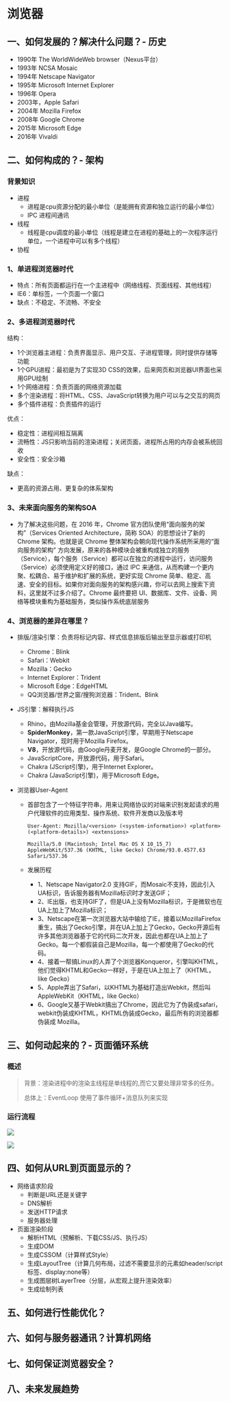 # 浏览器

## 一、如何发展的？解决什么问题？- 历史

- 1990年 The WorldWideWeb browser（Nexus平台）
- 1993年 NCSA Mosaic
- 1994年 Netscape Navigator
- 1995年 Microsoft Internet Explorer
- 1996年 Opera
- 2003年，Apple Safari
- 2004年 Mozilla Firefox
- 2008年 Google Chrome
- 2015年 Microsoft Edge
- 2016年 Vivaldi

## 二、如何构成的？- 架构

### 背景知识

- 进程
  - 进程是cpu资源分配的最小单位（是能拥有资源和独立运行的最小单位）
  - IPC 进程间通讯 
- 线程
  - 线程是cpu调度的最小单位（线程是建立在进程的基础上的一次程序运行单位，一个进程中可以有多个线程）
- 协程

### 1、单进程浏览器时代

- 特点：所有页面都运行在一个主进程中（网络线程、页面线程、其他线程）
- IE6：单标签，一个页面一个窗口
- 缺点：不稳定、不流畅、不安全

### 2、多进程浏览器时代

结构：

- 1个浏览器主进程：负责界面显示、用户交互、子进程管理，同时提供存储等功能
- 1个GPU进程：最初是为了实现3D CSS的效果，后来网页和浏览器UI界面也采用GPU绘制
- 1个网络进程：负责页面的网络资源加载
- 多个渲染进程：将HTML、CSS、JavaScript转换为用户可以与之交互的网页
- 多个插件进程：负责插件的运行

优点：

- 稳定性：进程间相互隔离
- 流畅性：JS只影响当前的渲染进程；关闭页面，进程所占用的内存会被系统回收
- 安全性：安全沙箱

缺点：

- 更高的资源占用、更复杂的体系架构

### 3、未来面向服务的架构SOA

- 为了解决这些问题，在 2016 年，Chrome 官方团队使用“面向服务的架构”（Services Oriented Architecture，简称 SOA）的思想设计了新的 Chrome 架构。也就是说 Chrome 整体架构会朝向现代操作系统所采用的“面向服务的架构” 方向发展，原来的各种模块会被重构成独立的服务（Service），每个服务（Service）都可以在独立的进程中运行，访问服务（Service）必须使用定义好的接口，通过 IPC 来通信，从而构建一个更内聚、松耦合、易于维护和扩展的系统，更好实现 Chrome 简单、稳定、高速、安全的目标。如果你对面向服务的架构感兴趣，你可以去网上搜索下资料，这里就不过多介绍了。Chrome 最终要把 UI、数据库、文件、设备、网络等模块重构为基础服务，类似操作系统底层服务

### 4、浏览器的差异在哪里？

- 排版/渲染引擎：负责将标记内容、样式信息排版后输出至显示器或打印机
  - Chrome：Blink
  - Safari：Webkit
  - Mozilla：Gecko
  - Internet Explorer：Trident
  - Microsoft Edge：EdgeHTML
  - QQ浏览器/世界之窗/搜狗浏览器：Trident、Blink

- JS引擎：解释执行JS

  - Rhino，由Mozilla基金会管理，开放源代码，完全以Java编写。
  - **SpiderMonkey**，第一款JavaScript引擎，早期用于Netscape Navigator，现时用于Mozilla Firefox。
  - **V8**，开放源代码，由Google丹麦开发，是Google Chrome的一部分。
  - JavaScriptCore，开放源代码，用于Safari。
  - Chakra (JScript引擎)，用于Internet Explorer。
  - Chakra (JavaScript引擎)，用于Microsoft Edge。

- 浏览器User-Agent

  - 首部包含了一个特征字符串，用来让网络协议的对端来识别发起请求的用户代理软件的应用类型、操作系统、软件开发商以及版本号

    `User-Agent: Mozilla/<version> (<system-information>) <platform> (<platform-details>) <extensions>`

    `Mozilla/5.0 (Macintosh; Intel Mac OS X 10_15_7) AppleWebKit/537.36 (KHTML, like Gecko) Chrome/93.0.4577.63 Safari/537.36`

  - 发展历程
    - 1、Netscape Navigator2.0 支持GIF，而Mosaic不支持，因此引入UA标识，告诉服务器有Mozilla标识时才发送GIF；
    - 2、IE出版，也支持GIF了，但是UA上没有Mozilla标识，于是微软也在UA上加上了Mozilla标识；
    - 3、Netscape在第一次浏览器大站中输给了IE，接着以MozillaFirefox重生，搞出了Gecko引擎，并在UA上加上了Gecko，Gecko开源后有许多其他浏览器基于它的代码二次开发，因此也都在UA上加上了Gecko。每一个都假装自己是Mozilla，每一个都使用了Gecko的代码。
    - 4、接着一帮搞Linux的人弄了个浏览器Konqueror，引擎叫KHTML，他们觉得KHTML和Gecko一样好，于是在UA上加上了（KHTML，like Gecko）
    - 5、Apple弄出了Safari，以KHTML为基础打造出Webkit，然后叫 AppleWebKit（KHTML，like Gecko）
    - 6、Google又基于Webkit搞出了Chrome，因此它为了伪装成safari，webkit伪装成KHTML，KHTML伪装成Gecko，最后所有的浏览器都伪装成 Mozilla。

  



## 三、如何动起来的？- 页面循环系统

### 概述

> 背景：渲染进程中的渲染主线程是单线程的,而它又要处理非常多的任务。
>
> 总体上：EventLoop 使用了事件循环+消息队列来实现

### 运行流程

![](https://oss-1252175178.cos.ap-shanghai.myqcloud.com/JS/%E6%B5%8F%E8%A7%88%E5%99%A8EventLoop.png)

![](https://oss-1252175178.cos.ap-shanghai.myqcloud.com/JS/%E6%B5%8F%E8%A7%88%E5%99%A8EventLoop%E6%B5%81%E7%A8%8B-%E5%BE%AE%E4%BB%BB%E5%8A%A1.png)

## 四、如何从URL到页面显示的？

- 网络请求阶段
  - 判断是URL还是关键字
  - DNS解析
  - 发送HTTP请求
  - 服务器处理
- 页面渲染阶段
  - 解析HTML（预解析、下载CSS/JS、执行JS）
  - 生成DOM
  - 生成CSSOM（计算样式Style）
  - 生成LayoutTree（计算几何布局，过滤不需要显示的元素如header/script标签、display:none等）
  - 生成图层树LayerTree（分层，从宏观上提升渲染效率）
  - 生成绘制列表

## 五、如何进行性能优化？

## 六、如何与服务器通讯？计算机网络

## 七、如何保证浏览器安全？

## 八、未来发展趋势

